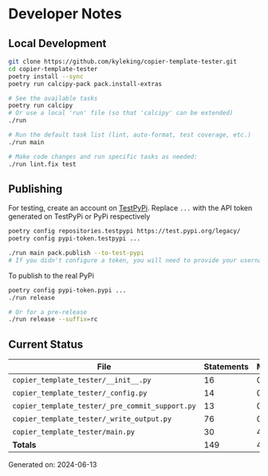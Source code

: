 # Developer Notes

## Local Development

```sh
git clone https://github.com/kyleking/copier-template-tester.git
cd copier-template-tester
poetry install --sync
poetry run calcipy-pack pack.install-extras

# See the available tasks
poetry run calcipy
# Or use a local 'run' file (so that 'calcipy' can be extended)
./run

# Run the default task list (lint, auto-format, test coverage, etc.)
./run main

# Make code changes and run specific tasks as needed:
./run lint.fix test
```

## Publishing

For testing, create an account on [TestPyPi](https://test.pypi.org/legacy/). Replace `...` with the API token generated on TestPyPi or PyPi respectively

```sh
poetry config repositories.testpypi https://test.pypi.org/legacy/
poetry config pypi-token.testpypi ...

./run main pack.publish --to-test-pypi
# If you didn't configure a token, you will need to provide your username and password to publish
```

To publish to the real PyPi

```sh
poetry config pypi-token.pypi ...
./run release

# Or for a pre-release
./run release --suffix=rc
```

## Current Status

<!-- {cts} COVERAGE -->
| File                                            |   Statements |   Missing |   Excluded | Coverage   |
|-------------------------------------------------|--------------|-----------|------------|------------|
| `copier_template_tester/__init__.py`            |           16 |         0 |         24 | 100.0%     |
| `copier_template_tester/_config.py`             |           14 |         0 |          3 | 100.0%     |
| `copier_template_tester/_pre_commit_support.py` |           13 |         0 |          0 | 93.3%      |
| `copier_template_tester/_write_output.py`       |           76 |         0 |         13 | 96.9%      |
| `copier_template_tester/main.py`                |           30 |         4 |         20 | 86.7%      |
| **Totals**                                      |          149 |         4 |         60 | 95.5%      |

Generated on: 2024-06-13
<!-- {cte} -->
